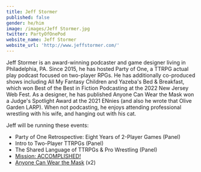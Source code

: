 ```yaml
---
title: Jeff Stormer
published: false
gender: he/him
image: /images/Jeff Stormer.jpg
twitter: PartyOfOnePod
website_name: Jeff Stormer
website_url: 'http://www.jeffstormer.com/'
---
```


Jeff Stormer is an award-winning podcaster and game designer living in Philadelphia, PA. Since 2015, he has hosted Party of One, a TTRPG actual play podcast focused on two-player RPGs. He has additionally co-produced shows including All My Fantasy Children and Yazeba's Bed & Breakfast, which won Best of the Best in Fiction Podcasting at the 2022 New Jersey Web Fest. As a designer, he has published Anyone Can Wear the Mask won a Judge's Spotlight Award at the 2021 ENnies (and also he wrote that Olive Garden LARP). When not podcasting, he enjoys attending professional wrestling with his wife, and hanging out with his cat.

Jeff will be running these events:

* Party of One Retrospective: Eight Years of 2-Player Games (Panel)
* Intro to Two-Player TTRPGs (Panel)
* The Shared Language of TTRPGs & Pro Wrestling (Panel)
* [Mission: ACCOMPLISHED!](https://www.bigbadcon.com/events/mission-accomplished)
* [Anyone Can Wear the Mask](https://www.bigbadcon.com/events/anyone-can-wear-the-mask) (x2)
